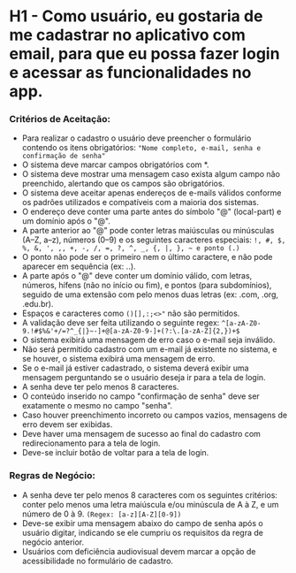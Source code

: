 # H1 - Como usuário, eu gostaria de me cadastrar no aplicativo com email, para que eu possa fazer login e acessar as funcionalidades no app.

### Critérios de Aceitação:

- Para realizar o cadastro o usuário deve preencher o formulário contendo os itens obrigatórios:
`"Nome completo, e-mail, senha e confirmação de senha"`
- O sistema deve marcar campos obrigatórios com *.
- O sistema deve mostrar uma mensagem caso exista algum campo não preenchido, alertando que os campos são obrigatórios.
- O sistema deve aceitar apenas endereços de e-mails válidos conforme os padrões utilizados e compatíveis com a maioria dos sistemas.
- O endereço deve conter uma parte antes do símbolo "@" (local-part) e um domínio após o "@".
- A parte anterior ao "@" pode conter letras maiúsculas ou minúsculas (A–Z, a–z), números (0–9) e os seguintes caracteres especiais: `!, #, $, %, &, ', ,, +, -, /, =, ?, ^, _, {, |, }, ~ e ponto (.)`
- O ponto não pode ser o primeiro nem o último caractere, e não pode aparecer em sequência (ex: ..).
- A parte após o "@" deve conter um domínio válido, com letras, números, hífens (não no início ou fim), e pontos (para subdomínios), seguido de uma extensão com pelo menos duas letras (ex: .com, .org, .edu.br).
- Espaços e caracteres como `()[],:;<>"` não são permitidos.
- A validação deve ser feita utilizando o seguinte regex:
  `^[a-zA-Z0-9.!#$%&'+/=?^_{|}~-]+@[a-zA-Z0-9-]+(?:\.[a-zA-Z]{2,})+$`
- O sistema exibirá uma mensagem de erro caso o e-mail seja inválido.
- Não será permitido cadastro com um e-mail já existente no sistema, e se houver, o sistema exibirá uma mensagem de erro.
- Se o e-mail já estiver cadastrado, o sistema deverá exibir uma mensagem perguntando se o usuário deseja ir para a tela de login.
- A senha deve ter pelo menos 8 caracteres.
- O conteúdo inserido no campo "confirmação de senha" deve ser exatamente o mesmo no campo "senha".
- Caso houver preenchimento incorreto ou campos vazios, mensagens de erro devem ser exibidas.
- Deve haver uma mensagem de sucesso ao final do cadastro com redirecionamento para a tela de login.
- Deve-se incluir botão de voltar para a tela de login.

### Regras de Negócio:
- A senha deve ter pelo menos 8 caracteres com os seguintes critérios: conter pelo menos uma letra maiúscula e/ou minúscula de A à Z, e um número de 0 à 9.
`(Regex: [a-z][A-Z][0-9])`
- Deve-se exibir uma mensagem abaixo do campo de senha após o usuário digitar, indicando se ele cumpriu os requisitos da regra de negócio anterior.
- Usuários com deficiência audiovisual devem marcar a opção de acessibilidade no formulário de cadastro.
